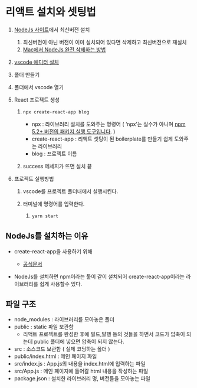 # 리액트 설치와 셋팅법

1. [NodeJs 사이트](https://nodejs.org/ko/)에서 최신버전 설치

   1. 최신버전이 아닌 버전이 이미 설치되어 있다면 삭제하고 최신버전으로 재설치
   2. [Mac에서 NodeJs 완전 삭제하는 방법](https://velog.io/@minidoo/Node-mac%EC%97%90%EC%84%9C-Node.js-%EC%99%84%EC%A0%84%ED%9E%88-%EC%82%AD%EC%A0%9C%ED%95%98%EA%B8%B0)

2. [vscode 에디터 설치](https://code.visualstudio.com/)

3. 폴더 만들기

4. 폴더에서 vscode 열기

5. React 프로젝트 생성

   1. ```bash
      npx create-react-app blog
      ```

      - npx : 라이브러리 설치를 도와주는 명령어 ( ‘npx’는 실수가 아니며 [npm 5.2+ 버전의 패키지 실행 도구입니다](https://medium.com/@maybekatz/introducing-npx-an-npm-package-runner-55f7d4bd282b). )
      - create-react-app : 리액트 셋팅이 된 boilerplate를 만들기 쉽게 도와주는 라이브러리
      - blog : 프로젝트 이름

   2. success 메세지가 뜨면 설치 끝

6. 프로젝트 실행방법

   1. vscode를 프로젝트 폴더내에서 실행시킨다.

   2. 터미널에 명령어를 입력한다.

      1. ```bash
         yarn start
         ```



## NodeJs를 설치하는 이유

- create-react-app을 사용하기 위해
  - [공식문서](https://ko.reactjs.org/docs/create-a-new-react-app.html)

- NodeJs를 설치하면 npm이라는 툴이 같이 설치되어 create-react-app이라는 라이브러리를 쉽게 사용할수 있다.



## 파일 구조

- node_modules : 라이브러리를 모아놓은 폴더
- public : static 파일 보관함
  - 리액트 프로젝트를 완성한 후에 빌드,발행 등의 것들을 하면서 코드가 압축이 되는데 public 폴더에 넣으면 압축이 되지 않는다.
- src : 소스코드 보관함 ( 실제 코딩하는 폴더 )
- public/index.html : 메인 페이지 파일
- src/index.js : App.js의 내용을 index.html에 입력하는 파일
- src/App.js : 메인 페이지에 들어갈 html 내용을 작성하는 파일
- package.json : 설치한 라이브러리 명, 버전들을 모아놓는 파일
